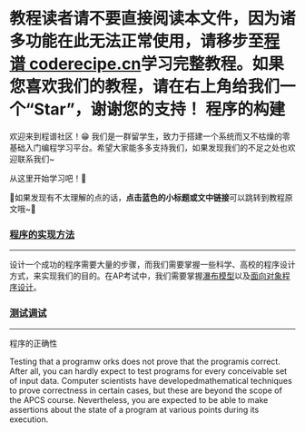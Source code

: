 <notice>教程读者请不要直接阅读本文件，因为诸多功能在此无法正常使用，请移步至[程谱 coderecipe.cn](https://coderecipe.cn/learn/6)学习完整教程。如果您喜欢我们的教程，请在右上角给我们一个“Star”，谢谢您的支持！</notice>
程序的构建
======

欢迎来到程谱社区！😁 我们是一群留学生，致力于搭建一个系统而又不枯燥的零基础入门编程学习平台。希望大家能多多支持我们，如果发现我们的不足之处也欢迎联系我们~

从这里开始学习吧！💖

🌟如果发现有不太理解的点的话，**点击蓝色的小标题或文中链接**可以跳转到教程原文哦~🌟


### [程序的实现方法](https://coderecipe.cn/learn/3/8)
------
设计一个成功的程序需要大量的步骤，而我们需要掌握一些科学、高校的程序设计方式，来实现我们的目的。在AP考试中，我们需要掌握[瀑布模型](https://coderecipe.cn/learn/3/8#section-瀑布模型)以及[面向对象程序设计](https://coderecipe.cn/learn/3/8#section-面向对象程序设计)。



### [测试调试](https://coderecipe.cn/learn/3/8)
------
程序的正确性

Testing that a programw orks does not prove that the programis correct. After all, you can hardly expect to test programs for every conceivable set of input data. Computer scientists have developedmathematical techniques to prove correctness in certain cases, but these are beyond the scope of the APCS course. Nevertheless, you are expected to be able to make assertions about the state of a program at various points during its execution.
